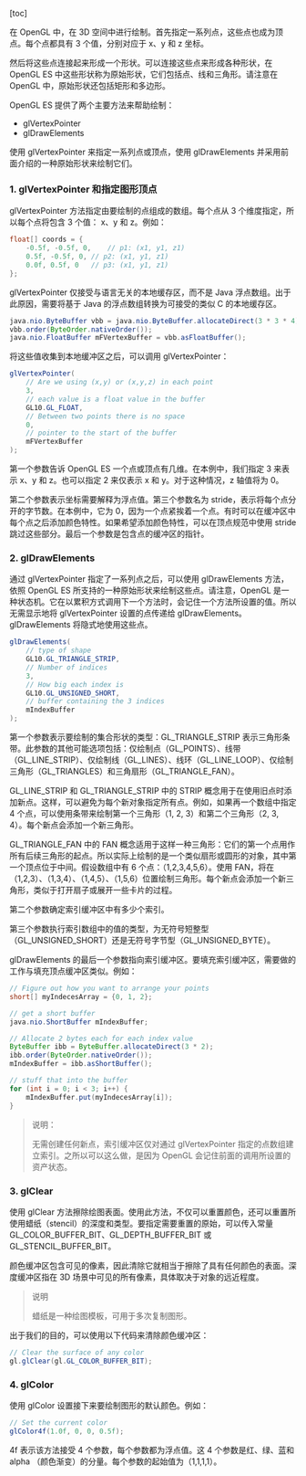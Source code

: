 [toc]

在 OpenGL 中，在 3D 空间中进行绘制。首先指定一系列点，这些点也成为顶点。每个点都具有 3 个值，分别对应于 x、y 和 z 坐标。

然后将这些点连接起来形成一个形状。可以连接这些点来形成各种形状，在 OpenGL ES 中这些形状称为原始形状，它们包括点、线和三角形。请注意在 OpenGL 中，原始形状还包括矩形和多边形。

OpenGL ES 提供了两个主要方法来帮助绘制：

+ glVertexPointer
+ glDrawElements

使用 glVertexPointer 来指定一系列点或顶点，使用 glDrawElements 并采用前面介绍的一种原始形状来绘制它们。

### 1. glVertexPointer 和指定图形顶点

glVertexPointer 方法指定由要绘制的点组成的数组。每个点从 3 个维度指定，所以每个点将包含 3 个值： x、y 和 z。例如：

```java
float[] coords = {
    -0.5f, -0.5f, 0,	// p1: (x1, y1, z1)
    0.5f, -0.5f, 0,	// p2: (x1, y1, z1)
    0.0f, 0.5f, 0	// p3: (x1, y1, z1)
};
```

glVertexPointer 仅接受与语言无关的本地缓存区，而不是 Java 浮点数组。出于此原因，需要将基于 Java 的浮点数组转换为可接受的类似 C 的本地缓存区。

```java
java.nio.ByteBuffer vbb = java.nio.ByteBuffer.allocateDirect(3 * 3 * 4);
vbb.order(ByteOrder.nativeOrder());
java.nio.FloatBuffer mFVertexBuffer = vbb.asFloatBuffer();
```

将这些值收集到本地缓冲区之后，可以调用 glVertexPointer：

```java
glVertexPointer(
	// Are we using (x,y) or (x,y,z) in each point
    3,
    // each value is a float value in the buffer
    GL10.GL_FLOAT,
    // Between two points there is no space
    0,
    // pointer to the start of the buffer
    mFVertexBuffer
);
```

第一个参数告诉 OpenGL ES 一个点或顶点有几维。在本例中，我们指定 3 来表示 x、y 和 z。也可以指定 2 来仅表示 x 和 y。对于这种情况，z 轴值将为 0。

第二个参数表示坐标需要解释为浮点值。第三个参数名为 stride，表示将每个点分开的字节数。在本例中，它为 0，因为一个点紧挨着一个点。有时可以在缓冲区中每个点之后添加颜色特性。如果希望添加颜色特性，可以在顶点规范中使用 stride 跳过这些部分。最后一个参数是包含点的缓冲区的指针。

### 2. glDrawElements

通过 glVertexPointer 指定了一系列点之后，可以使用 glDrawElements 方法，依照 OpenGL ES 所支持的一种原始形状来绘制这些点。请注意，OpenGL 是一种状态机。它在以累积方式调用下一个方法时，会记住一个方法所设置的值。所以无需显示地将 glVertexPointer 设置的点传递给 glDrawElements。glDrawElements 将隐式地使用这些点。

```java
glDrawElements(
	// type of shape
    GL10.GL_TRIANGLE_STRIP,
    // Number of indices
    3,
    // How big each index is 
    GL10.GL_UNSIGNED_SHORT,
    // buffer containing the 3 indices
    mIndexBuffer
);
```

第一个参数表示要绘制的集合形状的类型：GL_TRIANGLE_STRIP 表示三角形条带。此参数的其他可能选项包括：仅绘制点（GL_POINTS）、线带（GL_LINE_STRIP）、仅绘制线（GL_LINES）、线环（GL_LINE_LOOP）、仅绘制三角形（GL_TRIANGLES）和三角扇形（GL_TRIANGLE_FAN）。

GL_LINE_STRIP 和 GL_TRIANGLE_STRIP 中的 STRIP 概念用于在使用旧点时添加新点。这样，可以避免为每个新对象指定所有点。例如，如果再一个数组中指定 4 个点，可以使用条带来绘制第一个三角形（1, 2, 3）和第二个三角形（2, 3, 4）。每个新点会添加一个新三角形。

GL_TRIANGLE_FAN 中的 FAN 概念适用于这样一种三角形：它们的第一个点用作所有后续三角形的起点。所以实际上绘制的是一个类似扇形或圆形的对象，其中第一个顶点位于中间。假设数组中有 6 个点：（1,2,3,4,5,6）。使用 FAN，将在（1,2,3）、（1,3,4）、（1,4,5）、（1,5,6）位置绘制三角形。每个新点会添加一个新三角形，类似于打开扇子或展开一些卡片的过程。

第二个参数确定索引缓冲区中有多少个索引。

第三个参数执行索引数组中的值的类型，为无符号短整型（GL_UNSIGNED_SHORT）还是无符号字节型（GL_UNSIGNED_BYTE）。

glDrawElements 的最后一个参数指向索引缓冲区。要填充索引缓冲区，需要做的工作与填充顶点缓冲区类似。例如：

```java
// Figure out how you want to arrange your points
short[] myIndecesArray = {0, 1, 2};

// get a short buffer
java.nio.ShortBuffer mIndexBuffer;

// Allocate 2 bytes each for each index value
ByteBuffer ibb = ByteBuffer.allocateDirect(3 * 2);
ibb.order(ByteOrder.nativeOrder());
mIndexBuffer = ibb.asShortBuffer();

// stuff that into the buffer
for (int i = 0; i < 3; i++) {
    mIndexBuffer.put(myIndecesArray[i]);
}
```

> 说明：
>
> 无需创建任何新点，索引缓冲区仅对通过 glVertexPointer 指定的点数组建立索引。之所以可以这么做，是因为 OpenGL 会记住前面的调用所设置的资产状态。

### 3. glClear

使用 glClear 方法擦除绘图表面。使用此方法，不仅可以重置颜色，还可以重置所使用蜡纸（stencil）的深度和类型。要指定需要重置的原始，可以传入常量 GL_COLOR_BUFFER_BIT、GL_DEPTH_BUFFER_BIT 或 GL_STENCIL_BUFFER_BIT。

颜色缓冲区包含可见的像素，因此清除它就相当于擦除了具有任何颜色的表面。深度缓冲区指在 3D 场景中可见的所有像素，具体取决于对象的远近程度。

> 说明
>
> 蜡纸是一种绘图模板，可用于多次复制图形。

出于我们的目的，可以使用以下代码来清除颜色缓冲区：

```java
// Clear the surface of any color
gl.glClear(gl.GL_COLOR_BUFFER_BIT);
```

### 4. glColor

使用 glColor 设置接下来要绘制图形的默认颜色。例如：

```java
// Set the current color
glColor4f(1.0f, 0, 0, 0.5f);
```

4f 表示该方法接受 4 个参数，每个参数都为浮点值。这 4 个参数是红、绿、蓝和 alpha （颜色渐变）的分量。每个参数的起始值为（1,1,1,1）。



